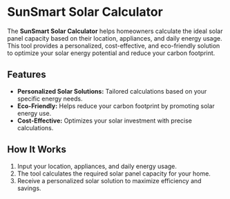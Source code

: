 # SunSmart Solar Calculator

The **SunSmart Solar Calculator** helps homeowners calculate the ideal solar panel capacity based on their location, appliances, and daily energy usage. This tool provides a personalized, cost-effective, and eco-friendly solution to optimize your solar energy potential and reduce your carbon footprint.

## Features
- **Personalized Solar Solutions:** Tailored calculations based on your specific energy needs.
- **Eco-Friendly:** Helps reduce your carbon footprint by promoting solar energy use.
- **Cost-Effective:** Optimizes your solar investment with precise calculations.

## How It Works
1. Input your location, appliances, and daily energy usage.
2. The tool calculates the required solar panel capacity for your home.
3. Receive a personalized solar solution to maximize efficiency and savings.
